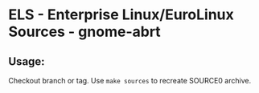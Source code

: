 # ELS - Enterprise Linux/EuroLinux Sources - gnome-abrt
 
## Usage:
  Checkout branch or tag. Use `make sources` to recreate  SOURCE0 archive.

